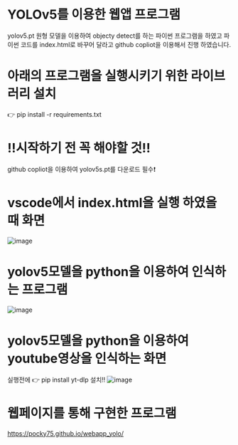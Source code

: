 # YOLOv5를 이용한 웹앱 프로그램
yolov5.pt 원형 모델을 이용하여 objecty detect를 하는 파이썬 프로그램을 하였고
파이썬 코드를 index.html로 바꾸어 달라고 github copliot을 이용해서 진행 하였습니다.

# 아래의 프로그램을 실행시키기 위한 라이브러리 설치
👉 pip install -r requirements.txt

# ‼️시작하기 전 꼭 해야할 것‼️
github copliot을 이용하여 yolov5s.pt를 다운로드 필수❗

# vscode에서 index.html을 실행 하였을 때 화면
![image](https://github.com/user-attachments/assets/383935d1-e8b5-4649-a446-69ec28bb8f84)

# yolov5모델을 python을 이용하여 인식하는 프로그램
![image](https://github.com/user-attachments/assets/3e414d35-557a-40af-9f52-24e1c9ba9608)

# yolov5모델을 python을 이용하여 youtube영상을 인식하는 화면
실행전에 👉 pip install yt-dlp 설치‼️
![image](https://github.com/user-attachments/assets/f14b25f8-5849-4046-9ad7-8e7539fbdd72)

# 웹페이지를 통해 구현한 프로그램
https://pocky75.github.io/webapp_yolo/

